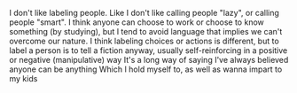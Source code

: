 
I don't like labeling people. Like I don't like calling people "lazy", or calling people "smart". I think anyone can choose to work or choose to know something (by studying), but I tend to avoid language that implies we can't overcome our nature.
I think labeling choices or actions is different, but to label a person is to tell a fiction anyway, usually self-reinforcing in a positive or negative (manipulative) way
It's a long way of saying I've always believed anyone can be anything
Which I hold myself to, as well as wanna impart to my kids
